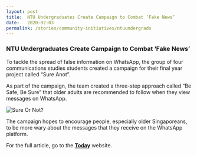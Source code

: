 ```yaml
---
layout: post
title:  NTU Undergraduates Create Campaign to Combat ‘Fake News’
date:   2020-02-03
permalink: /stories/community-initiatives/ntuundergrads
---
```


### NTU Undergraduates Create Campaign to Combat ‘Fake News’

To tackle the spread of false information on WhatsApp, the group of four communications studies students created a campaign for their final year project called “Sure Anot”.

As part of the campaign, the team created a three-step approach called “Be Safe, Be Sure” that older adults are recommended to follow when they view messages on WhatsApp.

![Sure Or Not?](https://www.todayonline.com/sites/default/files/suranot.jpg)

The campaign hopes to encourage people, especially older Singaporeans, to be more wary about the messages that they receive on the WhatsApp platform.

For the full article, go to the **[Today](https://www.todayonline.com/singapore/ntu-undergraduates-create-campaign-combat-fake-news-among-older-sporeans)** website.
